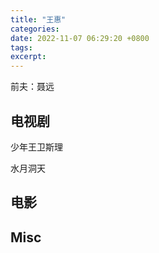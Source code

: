 ```yaml
---
title: "王惠"
categories: 
date: 2022-11-07 06:29:20 +0800
tags: 
excerpt: 
---
```



前夫：聂远

## 电视剧

少年王卫斯理

水月洞天



## 电影




## Misc


